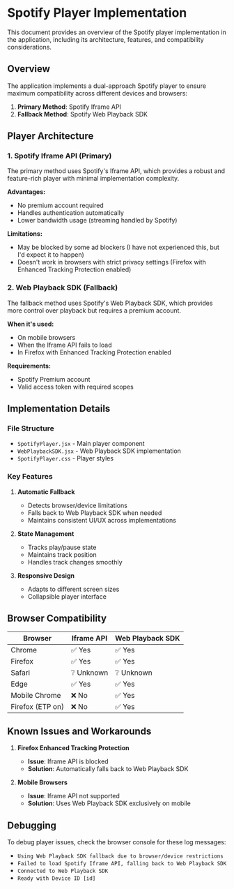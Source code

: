 # Spotify Player Implementation

This document provides an overview of the Spotify player implementation in the application, including its architecture, features, and compatibility considerations.

## Overview

The application implements a dual-approach Spotify player to ensure maximum compatibility across different devices and browsers:

1. **Primary Method**: Spotify Iframe API
2. **Fallback Method**: Spotify Web Playback SDK

## Player Architecture

### 1. Spotify Iframe API (Primary)

The primary method uses Spotify's Iframe API, which provides a robust and feature-rich player with minimal implementation complexity.

**Advantages:**
- No premium account required
- Handles authentication automatically
- Lower bandwidth usage (streaming handled by Spotify)

**Limitations:**
- May be blocked by some ad blockers (I have not experienced this, but I'd expect it to happen)
- Doesn't work in browsers with strict privacy settings (Firefox with Enhanced Tracking Protection enabled)

### 2. Web Playback SDK (Fallback)

The fallback method uses Spotify's Web Playback SDK, which provides more control over playback but requires a premium account.

**When it's used:**
- On mobile browsers
- When the Iframe API fails to load
- In Firefox with Enhanced Tracking Protection enabled

**Requirements:**
- Spotify Premium account
- Valid access token with required scopes

## Implementation Details

### File Structure

- `SpotifyPlayer.jsx` - Main player component
- `WebPlaybackSDK.jsx` - Web Playback SDK implementation
- `SpotifyPlayer.css` - Player styles

### Key Features

1. **Automatic Fallback**
   - Detects browser/device limitations
   - Falls back to Web Playback SDK when needed
   - Maintains consistent UI/UX across implementations

2. **State Management**
   - Tracks play/pause state
   - Maintains track position
   - Handles track changes smoothly

3. **Responsive Design**
   - Adapts to different screen sizes
   - Collapsible player interface

## Browser Compatibility

| Browser           | Iframe API | Web Playback SDK |
|-------------------|------------|------------------|
| Chrome            | ✅ Yes     | ✅ Yes           |
| Firefox           | ✅ Yes     | ✅ Yes           |
| Safari            | ❔ Unknown | ❔ Unknown        |
| Edge              | ✅ Yes     | ✅ Yes           |
| Mobile Chrome     | ❌ No     | ✅ Yes           |
| Firefox (ETP on)  | ❌ No     | ✅ Yes           |

## Known Issues and Workarounds

1. **Firefox Enhanced Tracking Protection**
   - **Issue**: Iframe API is blocked
   - **Solution**: Automatically falls back to Web Playback SDK

2. **Mobile Browsers**
   - **Issue**: Iframe API not supported
   - **Solution**: Uses Web Playback SDK exclusively on mobile

## Debugging

To debug player issues, check the browser console for these log messages:

- `Using Web Playback SDK fallback due to browser/device restrictions`
- `Failed to load Spotify Iframe API, falling back to Web Playback SDK`
- `Connected to Web Playback SDK`
- `Ready with Device ID [id]`